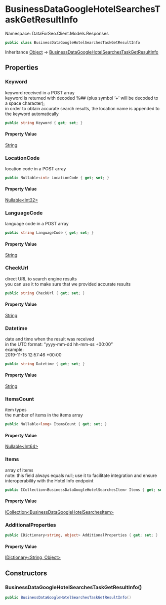 # BusinessDataGoogleHotelSearchesTaskGetResultInfo

Namespace: DataForSeo.Client.Models.Responses

```csharp
public class BusinessDataGoogleHotelSearchesTaskGetResultInfo
```

Inheritance [Object](https://docs.microsoft.com/en-us/dotnet/api/system.object) → [BusinessDataGoogleHotelSearchesTaskGetResultInfo](./dataforseo.client.models.responses.businessdatagooglehotelsearchestaskgetresultinfo.md)

## Properties

### **Keyword**

keyword received in a POST array
 <br>keyword is returned with decoded %## (plus symbol ‘+’ will be decoded to a space character);
 <br>in order to obtain accurate search results, the location name is appended to the keyword automatically

```csharp
public string Keyword { get; set; }
```

#### Property Value

[String](https://docs.microsoft.com/en-us/dotnet/api/system.string)<br>

### **LocationCode**

location code in a POST array

```csharp
public Nullable<int> LocationCode { get; set; }
```

#### Property Value

[Nullable&lt;Int32&gt;](https://docs.microsoft.com/en-us/dotnet/api/system.nullable-1)<br>

### **LanguageCode**

language code in a POST array

```csharp
public string LanguageCode { get; set; }
```

#### Property Value

[String](https://docs.microsoft.com/en-us/dotnet/api/system.string)<br>

### **CheckUrl**

direct URL to search engine results
 <br>you can use it to make sure that we provided accurate results

```csharp
public string CheckUrl { get; set; }
```

#### Property Value

[String](https://docs.microsoft.com/en-us/dotnet/api/system.string)<br>

### **Datetime**

date and time when the result was received
 <br>in the UTC format: “yyyy-mm-dd hh-mm-ss +00:00”
 <br>example:
 <br>2019-11-15 12:57:46 +00:00

```csharp
public string Datetime { get; set; }
```

#### Property Value

[String](https://docs.microsoft.com/en-us/dotnet/api/system.string)<br>

### **ItemsCount**

item types
 <br>the number of items in the items array

```csharp
public Nullable<long> ItemsCount { get; set; }
```

#### Property Value

[Nullable&lt;Int64&gt;](https://docs.microsoft.com/en-us/dotnet/api/system.nullable-1)<br>

### **Items**

array of items
 <br>note: this field always equals null; use it to facilitate integration and ensure interoperability with the Hotel Info endpoint

```csharp
public ICollection<BusinessDataGoogleHotelSearchesItem> Items { get; set; }
```

#### Property Value

[ICollection&lt;BusinessDataGoogleHotelSearchesItem&gt;](https://docs.microsoft.com/en-us/dotnet/api/system.collections.generic.icollection-1)<br>

### **AdditionalProperties**

```csharp
public IDictionary<string, object> AdditionalProperties { get; set; }
```

#### Property Value

[IDictionary&lt;String, Object&gt;](https://docs.microsoft.com/en-us/dotnet/api/system.collections.generic.idictionary-2)<br>

## Constructors

### **BusinessDataGoogleHotelSearchesTaskGetResultInfo()**

```csharp
public BusinessDataGoogleHotelSearchesTaskGetResultInfo()
```
